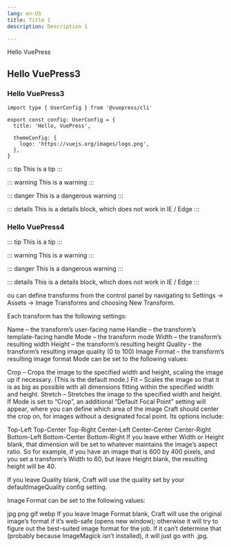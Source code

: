 ```yaml
---
lang: en-US
title: Title 1
description: Description 1

---
```

Hello VuePress

## Hello VuePress3

### Hello VuePress3

```ts{1,6-8}
import type { UserConfig } from '@vuepress/cli'

export const config: UserConfig = {
  title: 'Hello, VuePress',

  themeConfig: {
    logo: 'https://vuejs.org/images/logo.png',
  },
}
```

::: tip
This is a tip
:::

::: warning
This is a warning
:::

::: danger
This is a dangerous warning
:::

::: details
This is a details block, which does not work in IE / Edge
:::

### Hello VuePress4

::: tip
This is a tip
:::

::: warning
This is a warning
:::

::: danger
This is a dangerous warning
:::

::: details
This is a details block, which does not work in IE / Edge
:::

ou can define transforms from the control panel by navigating to Settings → Assets → Image Transforms and choosing New Transform.

Each transform has the following settings:

Name – the transform’s user-facing name
Handle – the transform’s template-facing handle
Mode – the transform mode
Width – the transform’s resulting width
Height – the transform’s resulting height
Quality - the transform’s resulting image quality (0 to 100)
Image Format – the transform’s resulting image format
Mode can be set to the following values:

Crop – Crops the image to the specified width and height, scaling the image up if necessary. (This is the default mode.)
Fit – Scales the image so that it is as big as possible with all dimensions fitting within the specified width and height.
Stretch – Stretches the image to the specified width and height.
If Mode is set to “Crop”, an additional “Default Focal Point” setting will appear, where you can define which area of the image Craft should center the crop on, for images without a designated focal point. Its options include:

Top-Left
Top-Center
Top-Right
Center-Left
Center-Center
Center-Right
Bottom-Left
Bottom-Center
Bottom-Right
If you leave either Width or Height blank, that dimension will be set to whatever maintains the image’s aspect ratio. So for example, if you have an image that is 600 by 400 pixels, and you set a transform’s Width to 60, but leave Height blank, the resulting height will be 40.

If you leave Quality blank, Craft will use the quality set by your defaultImageQuality config setting.

Image Format can be set to the following values:

jpg
png
gif
webp
If you leave Image Format blank, Craft will use the original image’s format if it’s web-safe (opens new window); otherwise it will try to figure out the best-suited image format for the job. If it can’t determine that (probably because ImageMagick isn’t installed), it will just go with .jpg.